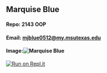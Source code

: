 ## Marquise Blue
#### Repo: 2143 OOP
#### Email: mjblue0512@my.msutexas.edu
#### Image:![Marquise Blue](https://www.facebook.com/photo?fbid=3229366190408848&set=a.157263194285845)
[![Run on Repl.it](https://repl.it/badge/github/MarquiseJBlue/CMPS2143)](https://repl.it/github/MarquiseJBlue/CMPS2143)
